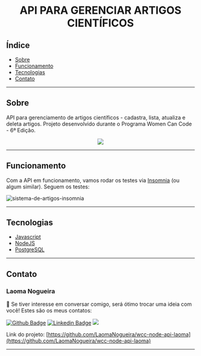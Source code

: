 <h1 align="center"> API PARA GERENCIAR ARTIGOS CIENTÍFICOS </h1>

## Índice

  - [Sobre](#Sobre)
  - [Funcionamento](#Funcionamento)
  - [Tecnologias](#Tecnologias)
  - [Contato](#Contato)

<hr>

<!-- ABOUT -->

## Sobre

<p align="left"> API para gerenciamento de artigos científicos - cadastra, lista, atualiza e deleta artigos.
Projeto desenvolvido durante o Programa Women Can Code - 6ª Edição. </p>

<p align="center">
<img src="http://img.shields.io/static/v1?label=STATUS&message= FINALIZADO &color=blue&style=for-the-badge"/>
</p>

<hr>

<!-- OPERATION -->

## Funcionamento

Com a API em funcionamento, vamos rodar os testes via [Insomnia](https://insomnia.rest/download) (ou algum similar). Seguem os testes:

![sistema-de-artigos-insomnia](https://user-images.githubusercontent.com/88911231/142739955-8bc873f2-6f20-4186-83d1-bb05326a4345.gif)

<hr>

<!-- TECHNOLOGIES -->

## Tecnologias️

  - [Javascript](https://developer.mozilla.org/pt-BR/docs/Web/JavaScript)
  - [NodeJS](https://nodejs.org/en/)
  - [PostgreSQL](https://www.postgresql.org/)

<hr>

<!-- CONTACT -->

## Contato

### Laoma Nogueira

<p align="left"> 🤝 Se tiver interesse em conversar comigo, será ótimo trocar uma ideia com você! Estes são os meus contatos: </p>

[![Github Badge](https://img.shields.io/badge/-Github-000?style=flat-square&logo=Github&logoColor=white&link=https://github.com/LaomaNogueira)](https://github.com/LaomaNogueira)
[![Linkedin Badge](https://img.shields.io/badge/-LinkedIn-blue?style=flat-square&logo=Linkedin&logoColor=white&link=https://www.linkedin.com/in/laoma-nogueira/)](https://www.linkedin.com/in/laoma-nogueira/)
<a href="mailto:laomanogueira@gmail.com" alt="gmail" target="_blank">
<img src="https://img.shields.io/badge/-Gmail-FF0000?style=flat-square&labelColor=FF0000&logo=gmail&logoColor=white&link=mailto:laomanogueira@gmail.com" />
</a>

Link do projeto: [https://github.com/LaomaNogueira/wcc-node-api-laoma](https://github.com/LaomaNogueira/wcc-node-api-laoma)
<hr>
